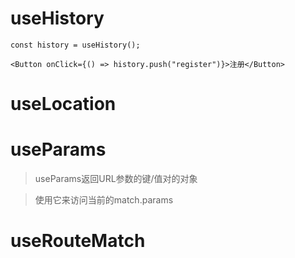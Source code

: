 # useHistory
```
const history = useHistory();

<Button onClick={() => history.push("register")}>注册</Button>

```

# useLocation

# useParams
> useParams返回URL参数的键/值对的对象

> 使用它来访问当前<Route>的match.params

# useRouteMatch

